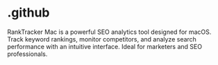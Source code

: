 # .github
RankTracker Mac is a powerful SEO analytics tool designed for macOS. Track keyword rankings, monitor competitors, and analyze search performance with an intuitive interface. Ideal for marketers and SEO professionals.

